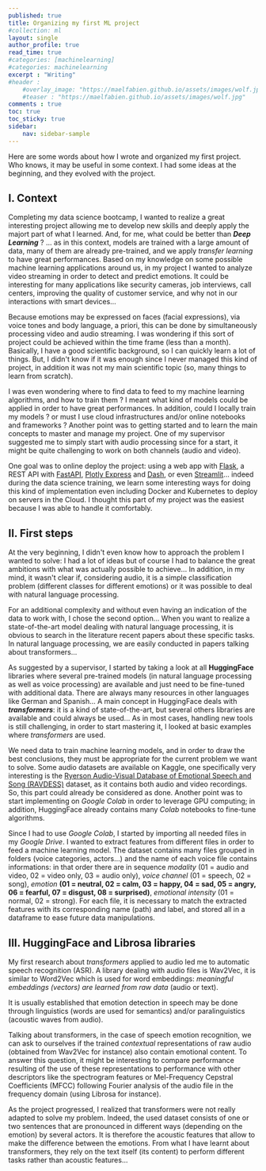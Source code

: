 ```yaml
---
published: true
title: Organizing my first ML project
#collection: ml
layout: single
author_profile: true
read_time: true
#categories: [machinelearning]
#categories: machinelearning
excerpt : "Writing"
#header :
    #overlay_image: "https://maelfabien.github.io/assets/images/wolf.jpg"
    #teaser : "https://maelfabien.github.io/assets/images/wolf.jpg"
comments : true
toc: true
toc_sticky: true
sidebar:
    nav: sidebar-sample
---
```


<!--src="https://cdn.mathjax.org/mathjax/latest/MathJax.js?config=TeX-MML-AM_CHTML">
</script> -->

Here are some words about how I wrote and organized my first project.
Who knows, it may be useful in some context. I had some ideas at the beginning,
and they evolved with the project.

## I. Context

Completing my data science bootcamp, I wanted to realize a great interesting
project allowing me to develop new skills and deeply apply the majort part of
what I learned. And, for me, what could be better than ***Deep Learning*** ? ...
as in this context, models are trained with a large amount of data, many of them
are already pre-trained, and we apply *transfer learning* to have great
performances.  Based on my knowledge on some possible machine learning
applications around us, in my project I wanted to analyze video streaming in
order to detect and predict emotions. It could be interesting for many
applications like security cameras, job interviews, call centers, improving the
quality of customer service, and why not in our interactions with smart
devices...

Because emotions may be expressed on faces (facial expressions), via voice tones
and body language, a priori, this can be done by simultaneously processing video
and audio streaming. I was wondering if this sort of project could be achieved
within the time frame (less than a month). Basically, I have a good scientific
background, so I can quickly learn a lot of things. But, I didn't know if it was
enough since I never managed this kind of project, in addition it was not my
main scientific topic (so, many things to learn from scratch).

I was even wondering where to find data to feed to my machine learning
algorithms, and how to train them ? I meant what kind of models could be applied
in order to have great performances. In addition, could I locally train my
models ? or must I use cloud infrastructures and/or online notebooks and
frameworks ? Another point was to getting started and to learn the main concepts
to master and manage my project. One of my supervisor suggested me to simply
start with audio processing since for a start, it might be quite challenging to
work on both channels (audio and video).

One goal was to online deploy the project: using a web app with [Flask](https://flask.palletsprojects.com/), a REST API with [FastAPI](https://fastapi.tiangolo.com), [Plotly Express](https://plotly.com/python/plotly-express/) and [Dash](https://dash-gallery.plotly.host/Portal/), or even [Streamlit](https://streamlit.io)...
indeed during the data science training, we learn some interesting ways for
doing this kind of implementation even including Docker and Kubernetes to deploy
on servers in the Cloud. I thought this part of my project was the easiest
because I was able to handle it comfortably.

## II. First steps

At the very beginning, I didn't even know how to approach the problem I wanted
to solve: I had a lot of ideas but of course I had to balance the great
ambitions with what was actually possible to achieve... In addition, in my mind,
it wasn't clear if, considering audio, it is a simple classification problem
(different classes for different emotions) or it was possible to deal with
natural language processing.

For an additional complexity and without even having an indication of the data
to work with, I chose the second option... When you want to realize a
state-of-the-art model dealing with natural language processing, it is obvious
to search in the literature recent papers about these specific tasks. In natural
language processing, we are easily conducted in papers talking about
transformers...

As suggested by a supervisor, I started by taking a look at all **HuggingFace**
libraries where several pre-trained models (in natural language processing as
well as voice processing) are available and just need to be fine-tuned with
additional data. There are always many resources in other languages like German
and Spanish... A main concept in HuggingFace deals with ***transformers***: it
is a kind of state-of-the-art, but several others libraries are available and
could always be used... As in most cases, handling new tools is still
challenging, in order to start mastering it, I looked at basic examples where *transformers* are used.

We need data to train machine learning models, and in order to draw the best
conclusions, they must be appropriate for the current problem we want to solve.
Some audio datasets are available on Kaggle, one specifically very interesting
is the [Ryerson Audio-Visual Database of Emotional Speech and Song (RAVDESS)](https://zenodo.org/record/1188976#.YF5hwC1Q2Rs) dataset, as it contains both audio and
video recordings. So, this part could already be considered as done. Another
point was to start implementing on *Google Colab* in order to leverage GPU
computing; in addition, HuggingFace already contains many *Colab* notebooks to
fine-tune algorithms.

Since I had to use *Google Colab*, I started by importing all needed files in my
*Google Drive*. I wanted to extract features from different files in order to
feed a machine learning model. The dataset contains many files grouped in
folders (voice categories, actors...) and the name of each voice file contains informations: in that order there are in sequence  *modality* (01 = audio and
video, 02 = video only, 03 = audio only), *voice channel* (01 = speech, 02 =
song), *emotion* **(01 = neutral, 02 = calm, 03 = happy, 04 = sad, 05 = angry, 06 = fearful, 07 = disgust, 08 = surprised)**, *emotional intensity* (01 = normal, 02 = strong). For each file, it is necessary to match the extracted features with its corresponding name (path) and label, and stored all in a dataframe to ease
future data manipulations.

## III. HuggingFace and Librosa libraries

My first research about *transformers* applied to audio led me to automatic
speech recognition (ASR). A library dealing with audio files is Wav2Vec, it is
similar to Word2Vec which is used for word embeddings:
*meaningful embeddings (vectors) are learned from raw data* (audio or text).

It is usually established that emotion detection in speech may be done through
linguistics (words are used for semantics) and/or paralinguistics (acoustic
waves from audio).

Talking about transformers, in the case of speech emotion recognition, we can
ask to ourselves if the trained *contextual* representations of raw audio
(obtained from Wav2Vec for instance) also contain emotional content. To answer
this question, it might be interesting to compare performance resulting of the
use of these representations to performance with other descriptors like the
spectrogram features or Mel-Frequency Cepstral Coefficients (MFCC) following
Fourier analysis of the audio file in the frequency domain (using Librosa for
instance).

As the project progressed, I realized that transformers were not really adapted
to solve my problem. Indeed, the used dataset consists of one or two sentences
that are pronounced in different ways (depending on the emotion) by several
actors. It is therefore the acoustic features that allow to make the difference
between the emotions. From what I have learnt about transformers, they rely on
the text itself (its content) to perform different tasks rather than acoustic
features...
